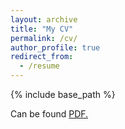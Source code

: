 ```yaml
---
layout: archive
title: "My CV"
permalink: /cv/
author_profile: true
redirect_from:
  - /resume
---
```


{% include base_path %}

Can be found <a href="tomassoltinsky.github.io/files/CV_postdoc_TS.pdf" target="_blank">PDF.</a>
